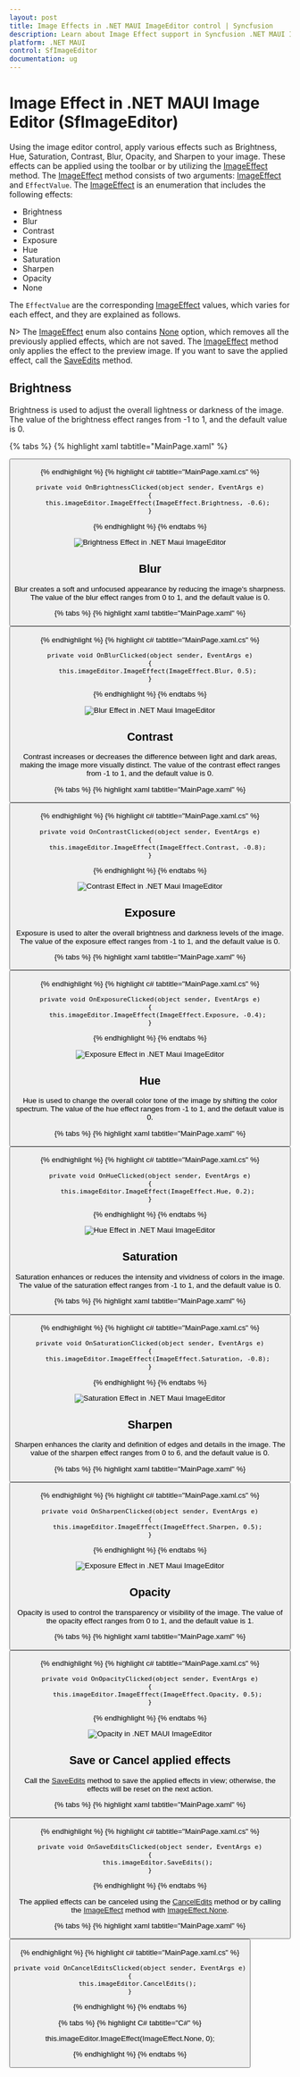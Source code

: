 ```yaml
---
layout: post
title: Image Effects in .NET MAUI ImageEditor control | Syncfusion
description: Learn about Image Effect support in Syncfusion .NET MAUI Image Editor (SfImageEditor) control.
platform: .NET MAUI
control: SfImageEditor
documentation: ug
---
```


# Image Effect in .NET MAUI Image Editor (SfImageEditor)

Using the image editor control, apply various effects such as Brightness, Hue, Saturation, Contrast, Blur, Opacity, and Sharpen to your image. These effects can be applied using the toolbar or by utilizing the [ImageEffect](https://help.syncfusion.com/cr/maui/Syncfusion.Maui.ImageEditor.ImageEffect.html) method. The [ImageEffect](https://help.syncfusion.com/cr/maui/Syncfusion.Maui.ImageEditor.ImageEffect.html) method consists of two arguments: [ImageEffect](https://help.syncfusion.com/cr/maui/Syncfusion.Maui.ImageEditor.ImageEffect.html) and `EffectValue`. The [ImageEffect](https://help.syncfusion.com/cr/maui/Syncfusion.Maui.ImageEditor.ImageEffect.html) is an enumeration that includes the following effects:

* Brightness
* Blur
* Contrast
* Exposure
* Hue
* Saturation
* Sharpen 
* Opacity
* None

The `EffectValue` are the corresponding [ImageEffect](https://help.syncfusion.com/cr/maui/Syncfusion.Maui.ImageEditor.ImageEffect.html) values, which varies for each effect, and they are explained as follows.

N> The [ImageEffect](https://help.syncfusion.com/cr/maui/Syncfusion.Maui.ImageEditor.ImageEffect.html) enum also contains [None](https://help.syncfusion.com/cr/maui/Syncfusion.Maui.ImageEditor.ImageEffect.html#Syncfusion_Maui_ImageEditor_ImageEffect_None) option, which removes all the previously applied effects, which are not saved.
The [ImageEffect](https://help.syncfusion.com/cr/maui/Syncfusion.Maui.ImageEditor.ImageEffect.html) method only applies the effect to the preview image. If you want to save the applied effect, call the [SaveEdits](https://help.syncfusion.com/cr/maui/Syncfusion.Maui.ImageEditor.SfImageEditor.html#Syncfusion_Maui_ImageEditor_SfImageEditor_SaveEdits) method.

## Brightness

Brightness is used to adjust the overall lightness or darkness of the image. The value of the brightness effect ranges from -1 to 1, and the default value is 0.

{% tabs %}
{% highlight xaml tabtitle="MainPage.xaml" %}

   <Grid RowDefinitions="0.9*, 0.1*">
        <imageEditor:SfImageEditor x:Name="imageEditor"
                                   Source="image.jpeg" />
        <Button Grid.Row="1"
                Text="Brightness"
                Clicked="OnBrightnessClicked" />
    </Grid>  

{% endhighlight %}
{% highlight c# tabtitle="MainPage.xaml.cs" %}

    private void OnBrightnessClicked(object sender, EventArgs e)
    {
        this.imageEditor.ImageEffect(ImageEffect.Brightness, -0.6);
    }

{% endhighlight %}
{% endtabs %}

![Brightness Effect in .NET Maui ImageEditor](images/imagefilter/imageeditor-brightness.png)

## Blur

Blur creates a soft and unfocused appearance by reducing the image's sharpness. The value of the blur effect ranges from 0 to 1, and the default value is 0.

{% tabs %}
{% highlight xaml tabtitle="MainPage.xaml" %}

   <Grid RowDefinitions="0.9*, 0.1*">
        <imageEditor:SfImageEditor x:Name="imageEditor"
                                   Source="image.jpeg" />
        <Button Grid.Row="1"
                Text="Blur"
                Clicked="OnBlurClicked" />
    </Grid>  

{% endhighlight %}
{% highlight c# tabtitle="MainPage.xaml.cs" %}

    private void OnBlurClicked(object sender, EventArgs e)
    {
        this.imageEditor.ImageEffect(ImageEffect.Blur, 0.5);
    }

{% endhighlight %}
{% endtabs %}

![Blur Effect in .NET Maui ImageEditor](images/imagefilter/imageeditor-blur.png)

## Contrast

Contrast increases or decreases the difference between light and dark areas, making the image more visually distinct. The value of the contrast effect ranges from -1 to 1, and the default value is 0.

{% tabs %}
{% highlight xaml tabtitle="MainPage.xaml" %}

   <Grid RowDefinitions="0.9*, 0.1*">
        <imageEditor:SfImageEditor x:Name="imageEditor"
                                   Source="image.jpeg" />
        <Button Grid.Row="1"
                Text="Contrast"
                Clicked="OnContrastClicked" />
    </Grid>  

{% endhighlight %}
{% highlight c# tabtitle="MainPage.xaml.cs" %}

    private void OnContrastClicked(object sender, EventArgs e)
    {
        this.imageEditor.ImageEffect(ImageEffect.Contrast, -0.8);
    }

{% endhighlight %}
{% endtabs %}

![Contrast Effect in .NET Maui ImageEditor](images/imagefilter/imageeditor-contrast.png)

## Exposure

Exposure is used to alter the overall brightness and darkness levels of the image. The value of the exposure effect ranges from -1 to 1, and the default value is 0.

{% tabs %}
{% highlight xaml tabtitle="MainPage.xaml" %}

   <Grid RowDefinitions="0.9*, 0.1*">
        <imageEditor:SfImageEditor x:Name="imageEditor"
                                   Source="image.jpeg" />
        <Button Grid.Row="1"
                Text="Exposure"
                Clicked="OnExposureClicked" />
    </Grid>  

{% endhighlight %}
{% highlight c# tabtitle="MainPage.xaml.cs" %}

    private void OnExposureClicked(object sender, EventArgs e)
    {
        this.imageEditor.ImageEffect(ImageEffect.Exposure, -0.4);
    }

{% endhighlight %}
{% endtabs %}

![Exposure Effect in .NET Maui ImageEditor](images/imagefilter/imageeditor-exposure.png)

## Hue

Hue is used to change the overall color tone of the image by shifting the color spectrum. The value of the hue effect ranges from -1 to 1, and the default value is 0.

{% tabs %}
{% highlight xaml tabtitle="MainPage.xaml" %}

   <Grid RowDefinitions="0.9*, 0.1*">
        <imageEditor:SfImageEditor x:Name="imageEditor"
                                   Source="image.jpeg" />
        <Button Grid.Row="1"
                Text="Hue"
                Clicked="OnHueClicked" />
    </Grid>  

{% endhighlight %}
{% highlight c# tabtitle="MainPage.xaml.cs" %}

    private void OnHueClicked(object sender, EventArgs e)
    {
        this.imageEditor.ImageEffect(ImageEffect.Hue, 0.2);
    }

{% endhighlight %}
{% endtabs %}

![Hue Effect in .NET Maui ImageEditor](images/imagefilter/imageeditor-hue.png)

## Saturation

Saturation enhances or reduces the intensity and vividness of colors in the image. The value of the saturation effect ranges from -1 to 1, and the default value is 0.

{% tabs %}
{% highlight xaml tabtitle="MainPage.xaml" %}

   <Grid RowDefinitions="0.9*, 0.1*">
        <imageEditor:SfImageEditor x:Name="imageEditor"
                                   Source="image.jpeg" />
        <Button Grid.Row="1"
                Text="Saturation"
                Clicked="OnSaturationClicked" />
    </Grid>  

{% endhighlight %}
{% highlight c# tabtitle="MainPage.xaml.cs" %}

    private void OnSaturationClicked(object sender, EventArgs e)
    {
        this.imageEditor.ImageEffect(ImageEffect.Saturation, -0.8);
    }

{% endhighlight %}
{% endtabs %}

![Saturation Effect in .NET Maui ImageEditor](images/imagefilter/imageeditor-saturation.png)

## Sharpen

Sharpen enhances the clarity and definition of edges and details in the image. The value of the sharpen effect ranges from 0 to 6, and the default value is 0.

{% tabs %}
{% highlight xaml tabtitle="MainPage.xaml" %}

   <Grid RowDefinitions="0.9*, 0.1*">
        <imageEditor:SfImageEditor x:Name="imageEditor"
                                   Source="image.jpeg" />
        <Button Grid.Row="1"
                Text="Sharpen"
                Clicked="OnSharpenClicked" />
    </Grid>  

{% endhighlight %}
{% highlight c# tabtitle="MainPage.xaml.cs" %}

    private void OnSharpenClicked(object sender, EventArgs e)
    {
        this.imageEditor.ImageEffect(ImageEffect.Sharpen, 0.5);
    }

{% endhighlight %}
{% endtabs %}

![Exposure Effect in .NET Maui ImageEditor](images/imagefilter/imageeditor-sharpen.png)

## Opacity

Opacity is used to control the transparency or visibility of the image. The value of the opacity effect ranges from 0 to 1, and the default value is 1.

{% tabs %}
{% highlight xaml tabtitle="MainPage.xaml" %}

   <Grid RowDefinitions="0.9*, 0.1*">
        <imageEditor:SfImageEditor x:Name="imageEditor"
                                   Source="image.jpeg" />
        <Button Grid.Row="1"
                Text="Opacity"
                Clicked="OnOpacityClicked" />
    </Grid>  

{% endhighlight %}
{% highlight c# tabtitle="MainPage.xaml.cs" %}

    private void OnOpacityClicked(object sender, EventArgs e)
    {
        this.imageEditor.ImageEffect(ImageEffect.Opacity, 0.5);
    }

{% endhighlight %}
{% endtabs %}

![Opacity in .NET MAUI ImageEditor](images/imagefilter/imageeditor-opacity.png)

## Save or Cancel applied effects

Call the [SaveEdits](https://help.syncfusion.com/cr/maui/Syncfusion.Maui.ImageEditor.SfImageEditor.html#Syncfusion_Maui_ImageEditor_SfImageEditor_SaveEdits) method to save the applied effects in view; otherwise, the effects will be reset on the next action.

{% tabs %}
{% highlight xaml tabtitle="MainPage.xaml" %}

   <Grid RowDefinitions="0.9*, 0.1*">
        <imageEditor:SfImageEditor x:Name="imageEditor"
                                   Source="image.jpeg" />
        <Button Grid.Row="1"
                Text="SaveEdits"
                Clicked="OnSaveEditsClicked" />
    </Grid>  

{% endhighlight %}
{% highlight c# tabtitle="MainPage.xaml.cs" %}

    private void OnSaveEditsClicked(object sender, EventArgs e)
    {
        this.imageEditor.SaveEdits();
    }

{% endhighlight %}
{% endtabs %}

The applied effects can be canceled using the [CancelEdits](https://help.syncfusion.com/cr/maui/Syncfusion.Maui.ImageEditor.SfImageEditor.html#Syncfusion_Maui_ImageEditor_SfImageEditor_CancelEdits) method or by calling the [ImageEffect](https://help.syncfusion.com/cr/maui/Syncfusion.Maui.ImageEditor.ImageEffect.html) method with [ImageEffect.None](https://help.syncfusion.com/cr/maui/Syncfusion.Maui.ImageEditor.ImageEffect.html#Syncfusion_Maui_ImageEditor_ImageEffect_None).

{% tabs %}
{% highlight xaml tabtitle="MainPage.xaml" %}

   <Grid RowDefinitions="0.9*, 0.1*">
        <imageEditor:SfImageEditor x:Name="imageEditor"
                                   Source="image.jpeg" />
        <Button Grid.Row="1"
                Text="CancelEdits"
                Clicked="OnCancelEditsClicked" />
    </Grid>  

{% endhighlight %}
{% highlight c# tabtitle="MainPage.xaml.cs" %}

    private void OnCancelEditsClicked(object sender, EventArgs e)
    {
        this.imageEditor.CancelEdits();
    }

{% endhighlight %}
{% endtabs %}


{% tabs %}
{% highlight C# tabtitle="C#" %}

this.imageEditor.ImageEffect(ImageEffect.None, 0);

{% endhighlight %}
{% endtabs %}